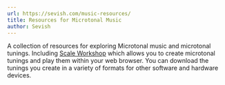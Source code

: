 ```yaml
---
url: https://sevish.com/music-resources/
title: Resources for Microtonal Music
author: Sevish
---
```


A collection of resources for exploring Microtonal music and microtonal tunings. Including [Scale Workshop](https://sevish.com/scaleworkshop/?version=2.0.1) which allows you to create microtonal tunings and play them within your web browser. You can download the tunings you create in a variety of formats for other software and hardware devices.
